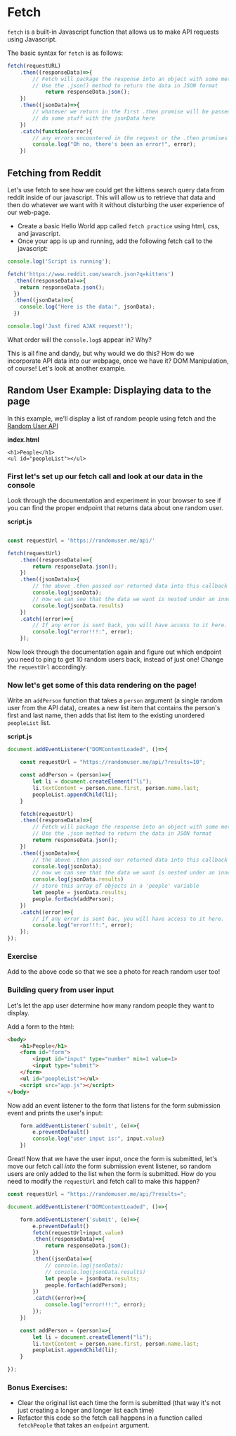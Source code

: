 # Fetch

`fetch` is a built-in Javascript function that allows us to make API requests using Javascript.

The basic syntax for `fetch` is as follows:

```javascript
fetch(requestURL)
    .then((responseData)=>{
        // Fetch will package the response into an object with some methods that allow us to do some useful things with the response.
        // Use the .json() method to return the data in JSON format
            return responseData.json();
    })
    .then((jsonData)=>{
        // whatever we return in the first .then promise will be passed into this callback function
        // do some stuff with the jsonData here
    })
    .catch(function(error){
        // any errors encountered in the request or the .then promises above will be passed into this callback
        console.log("Oh no, there's been an error!", error);
    })
```

## Fetching from Reddit

Let's use fetch to see how we could get the kittens search query data from reddit inside of our javascript. This will allow us to retrieve that data and then do whatever we want with it without disturbing the user experience of our web-page.

* Create a basic Hello World app called `fetch practice` using html, css, and javascript.
* Once your app is up and running, add the following fetch call to the javascript:

```javascript
console.log('Script is running');

fetch('https://www.reddit.com/search.json?q=kittens') 
  .then((responseData)=>{
    return responseData.json();
  })
  .then((jsonData)=>{
    console.log("Here is the data:", jsonData);
  })

console.log('Just fired AJAX request!');
```

What order will the `console.log`s appear in? Why?

This is all fine and dandy, but why would we do this? How do we incorporate API data into our webpage, once we have it? DOM Manipulation, of course! Let's look at another example.

## Random User Example: Displaying data to the page

In this example, we'll display a list of random people using fetch and the [Random User API](https://randomuser.me/)

**index.html**

```markup
<h1>People</h1>
<ul id="peopleList"></ul>
```

### First let's set up our fetch call and look at our data in the console

Look through the documentation and experiment in your browser to see if you can find the proper endpoint that returns data about one random user.

**script.js**

```javascript

const requestUrl = 'https://randomuser.me/api/'

fetch(requestUrl)
    .then((responseData)=>{
        return responseData.json();
    })
    .then((jsonData)=>{
        // the above .then passed our returned data into this callback
        console.log(jsonData);
        // now we can see that the data we want is nested under an inner 'results'
        console.log(jsonData.results)
    })
    .catch((error)=>{
        // If any error is sent back, you will have access to it here.
        console.log("error!!!:", error);
    });
```

Now look through the documentation again and figure out which endpoint you need to ping to get 10 random users back, instead of just one! Change the `requestUrl` accordingly.

### Now let's get some of this data rendering on the page!

Write an `addPerson` function that takes a `person` argument (a single random user from the API data), creates a new list item that contains the person's first and last name, then adds that list item to the existing unordered `peopleList` list.

**script.js**

```javascript
document.addEventListener("DOMContentLoaded", ()=>{

    const requestUrl = "https://randomuser.me/api/?results=10";

    const addPerson = (person)=>{
        let li = document.createElement("li");
        li.textContent = person.name.first, person.name.last;
        peopleList.appendChild(li);
    }

    fetch(requestUrl)
    .then((responseData)=>{
        // Fetch will package the response into an object with some methods that allow us to do some useful things with the response.
        // Use the .json method to return the data in JSON format
        return responseData.json();
    })
    .then((jsonData)=>{
        // the above .then passed our returned data into this callback
        console.log(jsonData);
        // now we can see that the data we want is nested under an inner 'results'
        console.log(jsonData.results)
        // store this array of objects in a 'people' variable
        let people = jsonData.results;
        people.forEach(addPerson);
    })
    .catch((error)=>{
        // If any error is sent bac, you will have access to it here.
        console.log("error!!!:", error);
    });
});
```

### Exercise

Add to the above code so that we see a photo for reach random user too!

### Building query from user input

Let's let the app user determine how many random people they want to display.

Add a form to the html:
```html
<body>
    <h1>People</h1>
    <form id="form">
        <input id="input" type="number" min=1 value=1>
        <input type="submit">
    </form>
    <ul id="peopleList"></ul>
    <script src="app.js"></script>
</body>
```

Now add an event listener to the form that listens for the form submission event and prints the user's input:
```javascript
    form.addEventListener('submit', (e)=>{
        e.preventDefault()
        console.log("user input is:", input.value)
    })
```

Great! Now that we have the user input, once the form is submitted, let's move our fetch call *into* the form submission event listener, so random users are only added to the list when the form is submitted. How do you need to modify the `requestUrl` and fetch call to make this happen?

```javascript
const requestUrl = "https://randomuser.me/api/?results=";

document.addEventListener("DOMContentLoaded", ()=>{

    form.addEventListener('submit', (e)=>{
        e.preventDefault()
        fetch(requestUrl+input.value)
        .then((responseData)=>{
            return responseData.json();
        })
        .then((jsonData)=>{
            // console.log(jsonData);
            // console.log(jsonData.results)
            let people = jsonData.results;
            people.forEach(addPerson);
        })
        .catch((error)=>{
            console.log("error!!!:", error);
        });
    })

    const addPerson = (person)=>{
        let li = document.createElement("li");
        li.textContent = person.name.first, person.name.last;
        peopleList.appendChild(li);
    }

});
```

### Bonus Exercises:
* Clear the original list each time the form is submitted (that way it's not just creating a longer and longer list each time)
* Refactor this code so the fetch call happens in a function called `fetchPeople` that takes an `endpoint` argument.
